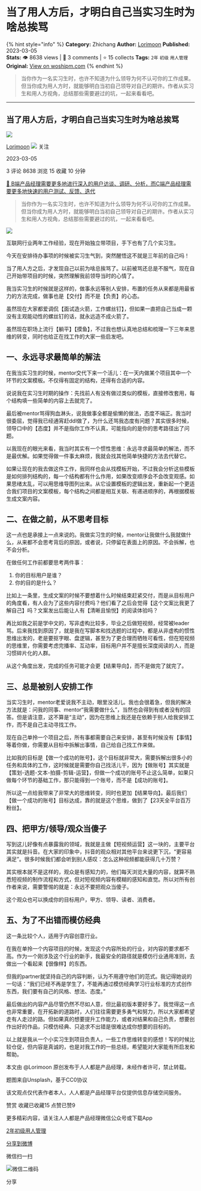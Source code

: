 # 当了用人方后，才明白自己当实习生时为啥总挨骂
{% hint style="info" %}
**Category:** Zhichang
**Author:** [Lorimoon](https://www.woshipm.com/u/1163958)
**Published:** 2023-03-05  
**Stats:** 👁️ 8638 views | 💬 3 comments | ⭐ 15 collects
**Tags:** `2年` `初级` `用人管理`
**Original:** [View on woshipm.com](https://www.woshipm.com/zhichang/5772078.html)
{% endhint %}
> 当你作为一名实习生时，也许不知道为什么领导为何不认可你的工作成果。但当你成为用人方时，就能够明白当初自己领导对自己的期许。作者从实习生和用人方视角，总结那些需要避过的坑，一起来看看吧。

---

## 当了用人方后，才明白自己当实习生时为啥总挨骂

[![](https://static.woshipm.com/ttw_avatar_20230304182917_7108.jpg?imageView2/1/w/72/h/72/q/100)](https://www.woshipm.com/u/1163958)

[Lorimoon](https://www.woshipm.com/u/1163958) ![](https://static.woshipm.com/tag/1101_1@2x.png) 关注

2023-03-05

3 评论 8638 浏览 15 收藏 10 分钟

[🔗 B端产品经理需要更多地进行深入的用户访谈、调研、分析，而C端产品经理需要更多地快速的用户测试、反馈、迭代](https://ke.qidianla.com/courses/bcpm)

> 当你作为一名实习生时，也许不知道为什么领导为何不认可你的工作成果。但当你成为用人方时，就能够明白当初自己领导对自己的期许。作者从实习生和用人方视角，总结那些需要避过的坑，一起来看看吧。

![](https://image.woshipm.com/wp-files/2023/03/wtYSCIZGhcwEZI92aXF8.jpg)

互联网行业两年工作经验，现在开始独立带项目，手下也有了几个实习生。

今天在安排待办事项的时候被实习生气到，突然醒悟这不就是三年前的自己吗！

当了用人方之后，才发现自己以前为啥总挨骂了。以前被骂还总是不服气，现在自己开始带项目的时候，突然理解我前领导当时的心情了。

我当实习生的时候就是这样的，做事永远等别人安排，布置的任务从来都是用最省力的方法完成，做事也是【交付】而不是【负责】的心态。

虽然现在大家都爱调侃【面试造火箭，工作螺丝钉】，但如果一直把自己当成一颗没有主观能动性的螺丝钉的话，就永远造不成火箭了。

虽然现在职场上流行【躺平】【摸鱼】，不过我也想认真地总结和梳理一下三年来思维的转变，同时也给正在找工作的大家一些启发吧。

## 一、永远寻求最简单的解法

在我当实习生的时候，mentor交代下来一个活儿：在一天内做某个项目其中一个环节的文案模板。不仅得有固定的结构，还得有合适的内容。

说说我在实习生时期的操作：先找前人有没有做过类似的模板，直接修改套用，每个结构填一些简单的内容上去就完了。

最后被mentor骂得狗血淋头，说我做事全都是偷懒的做法，态度不端正。我当时很委屈，觉得我已经通宵赶ddl做了，为什么还骂我态度有问题？其实很多时候，领导口中的【态度】并不是指你工作不认真，可能指向的是你的思考路径出了问题。

以我现在的眼光来看，我当时其实有一个惯性思维：永远寻求最简单的解法，而不是最优解。如果觉得做一件事太麻烦，我就会找其他简单快捷的方法去代替它。

如果让现在的我去做这件工作，我同样也会从找模板开始，不过我会分析这些模板是如何排列结构的，每一个结构都有什么作用，如果改变顺序会不会改变观感。如果思绪太乱，可以用思维导图列出来。从它设置模板的逻辑出发，重新起一个更适合我们项目的文案模板，每个结构之间都是相互关联、有递进顺序的，再根据模板生成文案内容。

## 二、在做之前，从不思考目标

这一点也是承接上一点来说的。我做实习生的时候，mentor让我做什么我就做什么，从来都不会思考背后的原因，或者说，只停留在表面上的原因。不会拆解，也不会分析。

在做任何工作前都要思考两件事：

1.  你的目标用户是谁？
2.  你的目的是什么？

比如上一条里，生成文案的时候不要想着什么时候结束赶紧交付，而是从目标用户的角度看，有人会为了这些内容付费吗？他们看了之后会觉得【这个文案比我更了解自己】吗？文案发出后能让人有【清晰且愉悦】的阅读体验吗？

再比如我之前是学中文的，写非虚构比较多，毕业之后做短视频，经常被leader骂。后来我找到原因了，就是我在写脚本和找选题的过程中，都是从非虚构的惯性思维出发的，老是要抠字眼、盘逻辑，甚至为了更合理而牺牲可看性，但在短视频的思维里，你需要考虑完播率、互动率，目标用户并不是擅长深度阅读的人，而是习惯碎片化的人群。

从这个角度出发，完成的任务可能才会更【结果导向】，而不是做完了就完了。

## 三、总是被别人安排工作

当实习生时，mentor老爱说我不主动，眼里没活儿。我也会很着急，但我的解决方法就是：问我的同事、mentor“我需要做什么”，当然也会得到有或者没有的回答。但是请注意，这不算是“主动”，因为在思维上我还是在依赖于别人给我安排工作，而不是自己主动寻找工作。

现在自己单拎一个项目之后，所有事都需要自己来安排，甚至有时候没有【事情】等着你做，你需要从目标中拆解出事情，自己给自己找工作来做。

比如我的目标是【做一个成功的账号】，这个目标就非常大，需要拆解出很多小的任务和具体的工作，这时候就是需要你自己找活儿干，因为【做账号】其实就是【策划-选题-文本-拍摄-剪辑-运营】，但做一个成功的账号不止这么简单，如果只做每个环节的基础工作，那只能得到一个账号，而不是【成功的账号】。

所以这一点给我带来了非常大的思维转变，同时也更加【结果导向】。最后我们【做一个成功的账号】目标达成，靠的就是这个思维，做到了【23天全平台百万粉丝】。

## 四、把甲方/领导/观众当傻子

写到这儿好像有点暴露我的领域，我就是主做【短视频运营】这一块的，主要平台其实就是抖音。在大家的印象中，抖音的观众相对其他平台来说更下沉，“更容易满足”。很多时候我们都会听到别人感叹：怎么这种视频都能获得几十万赞？

其实根本就不是这样的，观众是有感知力的，他们每天浏览大量的内容，就算不熟悉短视频的制作流程和方式，但对短视频内容有模糊的感知和直觉。所以对所有创作者来说，需要警惕的就是：永远不要把观众当傻子。

这个观众也可以换成你的目标用户，甲方、领导、读者、消费者。

## 五、为了不出错而模仿经典

这一条比较个人，适用于内容创意行业。

在我在单拎一个内容项目的时候，发现这个内容所处的行业，对内容的要求都不高。作为一个刚涉及这个行业的新手，我最安全的路径就是模仿行业通用准则，去做出一个看起来【很像样】的东西。

但我的partner就坚持自己的内容判断，认为不用遵守他们的范式。我记得她说的一句话：“我们已经不再是学生了，不能再通过模仿经典学习行业标准的方式创作东西，我们要有自己的风格、想法、态度。”

最后做出的内容产品尽管仍然不尽如人意，但比最初版本要好多了。我觉得这一点也非常重要，在开拓新的道路时，人们往往需要更多勇气和努力，所以大家都希望走有人走过的路。但如果真的想要提升工作能力，或者对结果和自己负责，想要创作出好的作品，只模仿经典、只追求不出错是很难达成你想要的目标的。

以上就是我从一个小实习生到项目负责人，一些工作思维转变的感想！写的时候比较仓促，但内容是真诚的，也是对我工作的一些总结，希望能对大家能有所启发和帮助。

本文由 @Lorimoon 原创发布于人人都是产品经理，未经作者许可，禁止转载。

题图来自Unsplash，基于CC0协议

该文观点仅代表作者本人，人人都是产品经理平台仅提供信息存储空间服务。

赞赏 收藏已收藏15 点赞已赞9

更多精彩内容，请关注人人都是产品经理微信公众号或下载App

[2年](https://www.woshipm.com/tag/2%e5%b9%b4)[初级](https://www.woshipm.com/tag/%e5%88%9d%e7%ba%a7)[用人管理](https://www.woshipm.com/tag/%e7%94%a8%e4%ba%ba%e7%ae%a1%e7%90%86)

[分享到微博](https://service.weibo.com/share/share.php?appkey=2775287854&title=当了用人方后，才明白自己当实习生时为啥总挨骂&url=https://www.woshipm.com/zhichang/5772078.html&pic=https://image.woshipm.com/wp-files/2023/03/wtYSCIZGhcwEZI92aXF8.jpg)

微信扫一扫

![微信二维码](https://api.pwmqr.com/qrcode/create/?url=https://www.woshipm.com/zhichang/5772078.html)

分享